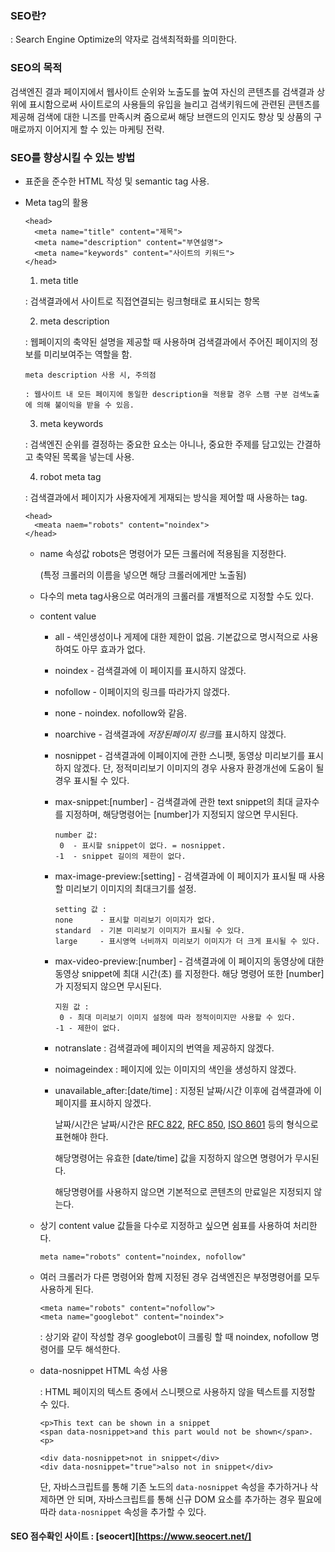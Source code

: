 ### SEO란?

: Search Engine Optimize의 약자로 검색최적화를 의미한다.



### SEO의 목적

검색엔진 결과 페이지에서 웹사이트 순위와 노출도를 높여 자신의 콘텐츠를 검색결과 상위에 표시함으로써 사이트로의 사용들의 유입을 늘리고 검색키워드에 관련된 콘텐츠를 제공해 검색에 대한 니즈를 만족시켜 줌으로써 해당 브랜드의 인지도 향상 및 상품의 구매로까지 이어지게 할 수 있는 마케팅 전략.



### SEO를 향상시킬 수 있는 방법

- 표준을 준수한 HTML 작성 및 semantic tag 사용.

- Meta tag의 활용

  ```
  <head>
  	<meta name="title" content="제목">
  	<meta name="description" content="부연설명">
  	<meta name="keywords" content="사이트의 키워드">
  </head>
  ```

  1. meta title

  : 검색결과에서 사이트로 직접연결되는 링크형태로 표시되는 항목

  2. meta description

  : 웹페이지의 축약된 설명을 제공할 때 사용하며 검색결과에서 주어진 페이지의 정보를 미리보여주는 역할을 함.

  ```
  meta description 사용 시, 주의점
  
  : 웹사이트 내 모든 페이지에 동일한 description을 적용할 경우 스팸 구분 검색노출에 의해 불이익을 받을 수 있음.
  ```

  3. meta keywords

  : 검색엔진 순위를 결정하는 중요한 요소는 아니나, 중요한 주제를 담고있는 간결하고 축약된 목록을 넣는데 사용.

  4. robot meta tag

  : 검색결과에서 페이지가 사용자에게 게재되는 방식을 제어할 때 사용하는 tag.

  ```
  <head>
  	<meata naem="robots" content="noindex">
  </head>
  ```

  - name 속성값 robots은 명령어가 모든 크롤러에 적용됨을 지정한다.

    (특정 크롤러의 이름을 넣으면 해당 크롤러에게만 노출됨)

  - 다수의 meta tag사용으로 여러개의 크롤러를 개별적으로 지정할 수도 있다.

  - content value

    - all  - 색인생성이나 게제에 대한 제한이 없음. 기본값으로 명시적으로 사용하여도 아무 효과가 없다.

    - noindex - 검색결과에 이 페이지를 표시하지 않겠다.

    - nofollow - 이페이지의 링크를 따라가지 않겠다.

    - none - noindex. nofollow와 같음.

    - noarchive - 검색결과에 <em>저장된페이지 링크</em>를 표시하지 않겠다.

    - nosnippet - 검색결과에 이페이지에 관한 스니펫, 동영상 미리보기를 표시하지 않겠다. 단, 정적미리보기 이미지의 경우 사용자 환경개선에 도움이 될 경우 표시될 수 있다. 

    - max-snippet:[number] - 검색결과에 관한 text snippet의 최대 글자수를 지정하며, 해당명령어는 [number]가 지정되지 않으면 무시된다.

      ```
      number 값:
       0  - 표시할 snippet이 없다. = nosnippet.
      -1  - snippet 길이의 제한이 없다. 
      ```

    - max-image-preview:[setting] - 검색결과에 이 페이지가 표시될 때 사용할 미리보기 이미지의 최대크기를 설정.

      ```
      setting 값 :
      none      - 표시할 미리보기 이미지가 없다.
      standard  - 기본 미리보기 이미지가 표시될 수 있다.
      large     - 표시영역 너비까지 미리보기 이미지가 더 크게 표시될 수 있다.
      ```

    - max-video-preview:[number] - 검색결과에 이 페이지의 동영상에 대한 동영상 snippet에 최대 시간(초) 를 지정한다. 해당 명령어 또한 [number]가 지정되지 않으면 무시된다.

      ```
      지원 값 :
       0 - 최대 미리보기 이미지 설정에 따라 정적이미지만 사용할 수 있다.
      -1 - 제한이 없다.
      ```

    - notranslate : 검색결과에 페이지의 번역을 제공하지 않겠다.

    - noimageindex : 페이지에 있는 이미지의 색인을 생성하지 않겠다.

    - unavailable_after:[date/time] : 지정된 날짜/시간 이후에 검색결과에 이 페이지를 표시하지 않겠다.

      날짜/시간은 날짜/시간은 [RFC 822](http://www.ietf.org/rfc/rfc0822.txt), [RFC 850](http://www.ietf.org/rfc/rfc0850.txt), [ISO 8601](https://www.iso.org/iso-8601-date-and-time-format.html) 등의 형식으로 표현해야 한다.

      해당명령어는 유효한 [date/time] 값을 지정하지 않으면 명령어가 무시된다. 

      해당명령어를 사용하지 않으면 기본적으로 콘텐츠의 만료일은 지정되지 않는다.

  - 상기 content value 값들을 다수로 지정하고 싶으면 쉼표를 사용하여 처리한다.

    ```
    meta name="robots" content="noindex, nofollow"
    ```

  - 여러 크롤러가 다른 명령어와 함께 지정된 경우 검색엔진은 부정명령어를 모두 사용하게 된다.

    ```
    <meta name="robots" content="nofollow">
    <meta name="googlebot" content="noindex">
    ```

    : 상기와 같이 작성할 경우 googlebot이 크롤링 할 때 noindex, nofollow 명령어를 모두 해석한다.

  - data-nosnippet HTML 속성 사용

    : HTML 페이지의 텍스트 중에서 스니펫으로 사용하지 않을 텍스트를 지정할 수 있다.

    ```
    <p>This text can be shown in a snippet
    <span data-nosnippet>and this part would not be shown</span>.<p>
    
    <div data-nosnippet>not in snippet</div>
    <div data-nosnippet="true">also not in snippet</div>
    ```

    단,  자바스크립트를 통해 기존 노드의 `data-nosnippet` 속성을 추가하거나 삭제하면 안 되며, 자바스크립트를 통해 신규 DOM 요소를 추가하는 경우 필요에 따라 `data-nosnippet` 속성을 추가할 수 있다.




#### SEO 점수확인 사이트 : [seocert][https://www.seocert.net/]

